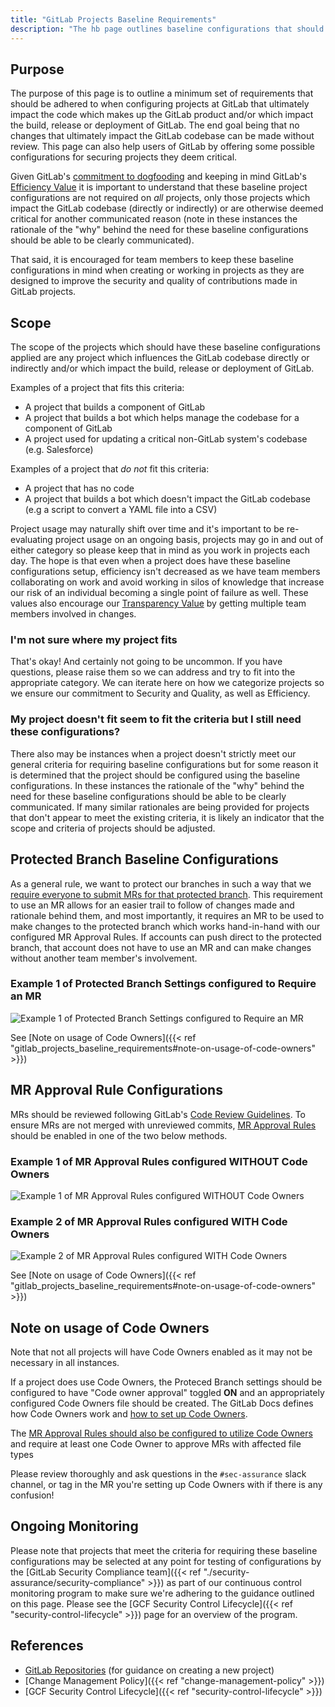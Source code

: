 ```yaml
---
title: "GitLab Projects Baseline Requirements"
description: "The hb page outlines baseline configurations that should be setup for GitLab projects which impact the GitLab codebase."
---
```


## Purpose

The purpose of this page is to outline a minimum set of requirements that should be adhered to when configuring projects at GitLab that ultimately impact the code which makes up the GitLab product and/or which impact the build, release or deployment of GitLab. The end goal being that no changes that ultimately impact the GitLab codebase can be made without review. This page can also help users of GitLab by offering some possible configurations for securing projects they deem critical.

Given GitLab's [commitment to dogfooding](/handbook/engineering/development/principles/#dogfooding) and keeping in mind GitLab's [Efficiency Value](/handbook/values/#efficiency) it is important to understand that these baseline project configurations are not required on *all* projects, only those projects which impact the GitLab codebase (directly or indirectly) or are otherwise deemed critical for another communicated reason (note in these instances the rationale of the "why" behind the need for these baseline configurations should be able to be clearly communicated).

That said, it is encouraged for team members to keep these baseline configurations in mind when creating or working in projects as they are designed to improve the security and quality of contributions made in GitLab projects.

## Scope

The scope of the projects which should have these baseline configurations applied are any project which influences the GitLab codebase directly or indirectly and/or which impact the build, release or deployment of GitLab.

Examples of a project that fits this criteria:

- A project that builds a component of GitLab
- A project that builds a bot which helps manage the codebase for a component of GitLab
- A project used for updating a critical non-GitLab system's codebase (e.g. Salesforce)

Examples of a project that *do not* fit this criteria:

- A project that has no code
- A project that builds a bot which doesn't impact the GitLab codebase (e.g a script to convert a YAML file into a CSV)

Project usage may naturally shift over time and it's important to be re-evaluating project usage on an ongoing basis, projects may go in and out of either category so please keep that in mind as you work in projects each day. The hope is that even when a project does have these baseline configurations setup, efficiency isn't decreased as we have team members collaborating on work and avoid working in silos of knowledge that increase our risk of an individual becoming a single point of failure as well. These values also encourage our [Transparency Value](/handbook/values/#transparency) by getting multiple team members involved in changes.

### I'm not sure where my project fits

That's okay! And certainly not going to be uncommon. If you have questions, please raise them so we can address and try to fit into the appropriate category. We can iterate here on how we categorize projects so we ensure our commitment to Security and Quality, as well as Efficiency.

### My project doesn't fit seem to fit the criteria but I still need these configurations?

There also may be instances when a project doesn't strictly meet our general criteria for requiring baseline configurations but for some reason it is determined that the project should be configured using the baseline configurations. In these instances the rationale of the "why" behind the need for these baseline configurations should be able to be clearly communicated. If many similar rationales are being provided for projects that don't appear to meet the existing criteria, it is likely an indicator that the scope and criteria of projects should be adjusted.

## Protected Branch Baseline Configurations

As a general rule, we want to protect our branches in such a way that we [require everyone to submit MRs for that protected branch](https://docs.gitlab.com/ee/user/project/protected_branches.html#require-everyone-to-submit-merge-requests-for-a-protected-branch). This requirement to use an MR allows for an easier trail to follow of changes made and rationale behind them, and most importantly, it requires an MR to be used to make changes to the protected branch which works hand-in-hand with our configured MR Approval Rules. If accounts can push direct to the protected branch, that account does not have to use an MR and can make changes without another team member's involvement.

### Example 1 of Protected Branch Settings configured to Require an MR

![Example 1 of Protected Branch Settings configured to Require an MR](https://about.gitlab.com/images/protected_branch_settings_example.jpg "Example of Protected Branch Settings")

See [Note on usage of Code Owners]({{< ref "gitlab_projects_baseline_requirements#note-on-usage-of-code-owners" >}})

## MR Approval Rule Configurations

MRs should be reviewed following GitLab's [Code Review Guidelines](/handbook/engineering/workflow/code-review/). To ensure MRs are not merged with unreviewed commits, [MR Approval Rules](https://docs.gitlab.com/ee/user/project/merge_requests/approvals/settings.html#approval-settings) should be enabled in one of the two below methods.

### Example 1 of MR Approval Rules configured WITHOUT Code Owners

![Example 1 of MR Approval Rules configured WITHOUT Code Owners](https://about.gitlab.com/images/MR_approvals_without_code_owners.jpg "Example 1 of MR Approval Rules configured WITHOUT Code Owners")

### Example 2 of MR Approval Rules configured WITH Code Owners

![Example 2 of MR Approval Rules configured WITH Code Owners](https://about.gitlab.com/images/MR_approvals_with_code_owners.png "Example 2 of MR Approval Rules configured WITH Code Owners")

See [Note on usage of Code Owners]({{< ref "gitlab_projects_baseline_requirements#note-on-usage-of-code-owners" >}})

## Note on usage of Code Owners

Note that not all projects will have Code Owners enabled as it may not be necessary in all instances.

If a project does use Code Owners, the Proteced Branch settings should be configured to have "Code owner approval" toggled **ON** and an appropriately configured Code Owners file should be created. The GitLab Docs defines how Code Owners work and [how to set up Code Owners](https://docs.gitlab.com/ee/user/project/codeowners/#set-up-code-owners).

The [MR Approval Rules should also be configured to utilize Code Owners](https://docs.gitlab.com/ee/user/project/merge_requests/approvals/rules.html#code-owners-as-eligible-approvers) and require at least one Code Owner to approve MRs with affected file types

Please review thoroughly and ask questions in the `#sec-assurance` slack channel, or tag in the MR you're setting up Code Owners with if there is any confusion!

## Ongoing Monitoring

Please note that projects that meet the criteria for requiring these baseline configurations may be selected at any point for testing of configurations by the [GitLab Security Compliance team]({{< ref "./security-assurance/security-compliance" >}}) as part of our continuous control monitoring program to make sure we're adhering to the guidance outlined on this page. Please see the [GCF Security Control Lifecycle]({{< ref "security-control-lifecycle" >}}) page for an overview of the program.

## References

- [GitLab Repositories](/handbook/engineering/gitlab-repositories/#creating-a-new-project) (for guidance on creating a new project)
- [Change Management Policy]({{< ref "change-management-policy" >}})
- [GCF Security Control Lifecycle]({{< ref "security-control-lifecycle" >}})
